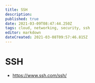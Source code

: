 ```yaml
---
title: SSH
description: 
published: true
date: 2021-03-09T08:47:44.250Z
tags: cloud, networking, security, ssh
editor: markdown
dateCreated: 2021-03-08T09:57:46.815Z
---
```


# SSH
- https://www.ssh.com/ssh/